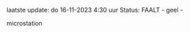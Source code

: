 laatste update: 
do 16-11-2023  4:30   uur 
Status: FAALT - geel - 
<div class="service R">microstation</div>